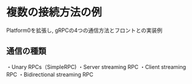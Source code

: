 # 複数の接続方法の例
Platform0を拡張し, gRPCの4つの通信方法とフロントとの実装例


## 通信の種類
・Unary RPCs（SimpleRPC)
・Server streaming RPC
・Client streaming RPC
・Bidirectional streaming RPC

